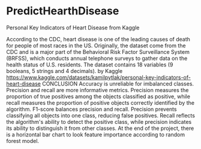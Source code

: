 # PredictHearthDisease
Personal Key Indicators of Heart Disease from Kaggle

According to the CDC, heart disease is one of the leading causes of death for people of most races in the US.
Originally, the dataset come from the CDC and is a major part of the Behavioral Risk Factor Surveillance System (BRFSS), which conducts annual telephone surveys to gather data on the health status of U.S. residents.
The dataset contains 18 variables (9 booleans, 5 strings and 4 decimals).
by Kaggle
https://www.kaggle.com/datasets/kamilpytlak/personal-key-indicators-of-heart-disease
CONCLUSION
Accuracy is unreliable for imbalanced classes. Precision and recall are more informative metrics. Precision measures the proportion of true positives among the objects classified as positive, while recall measures the proportion of positive objects correctly identified by the algorithm. F1-score balances precision and recall. Precision prevents classifying all objects into one class, reducing false positives. Recall reflects the algorithm's ability to detect the positive class, while precision indicates its ability to distinguish it from other classes.
At the end of the project, there is a horizontal bar chart to look feature importance according to random forest model. 
